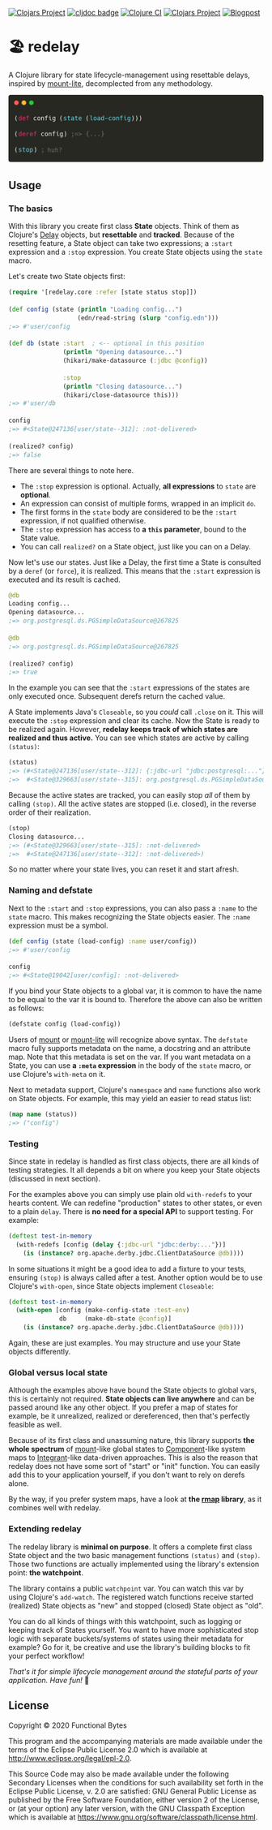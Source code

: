 [![Clojars Project](https://img.shields.io/clojars/v/functionalbytes/redelay.svg)](https://clojars.org/functionalbytes/redelay)
[![cljdoc badge](https://cljdoc.org/badge/functionalbytes/redelay)](https://cljdoc.org/d/functionalbytes/redelay/CURRENT)
[![Clojure CI](https://github.com/aroemers/redelay/workflows/Clojure%20CI/badge.svg?branch=master)](https://github.com/aroemers/redelay/actions?query=workflow%3A%22Clojure+CI%22)
[![Clojars Project](https://img.shields.io/clojars/dt/functionalbytes/redelay?color=blue)](https://clojars.org/functionalbytes/redelay)
[![Blogpost](https://img.shields.io/badge/blog-Introducing%20redelay-brightgreen)](https://functionalbytes.nl/clojure/redelay/rmap/2020/06/26/redelay.html)

# 🏖 redelay

A Clojure library for state lifecycle-management using resettable delays, inspired by [mount-lite](https://github.com/aroemers/mount-lite), decomplected from any methodology.

![Banner](banner.png)

## Usage

### The basics

With this library you create first class **State** objects.
Think of them as Clojure's [Delay](https://clojuredocs.org/clojure.core/delay) objects, but **resettable** and **tracked**.
Because of the resetting feature, a State object can take two expressions; a `:start` expression and a `:stop` expression.
You create State objects using the `state` macro.

Let's create two State objects first:

```clj
(require '[redelay.core :refer [state status stop]])

(def config (state (println "Loading config...")
                   (edn/read-string (slurp "config.edn")))
;=> #'user/config

(def db (state :start  ; <-- optional in this position
               (println "Opening datasource...")
               (hikari/make-datasource (:jdbc @config))

               :stop
               (println "Closing datasource...")
               (hikari/close-datasource this)))
;=> #'user/db

config
;=> #<State@247136[user/state--312]: :not-delivered>

(realized? config)
;=> false
```

There are several things to note here.

- The `:stop` expression is optional. Actually, **all expressions** to `state` are **optional**.
- An expression can consist of multiple forms, wrapped in an implicit `do`.
- The first forms in the `state` body are considered to be the `:start` expression, if not qualified otherwise.
- The `:stop` expression has access to **a `this` parameter**, bound to the State value.
- You can call `realized?` on a State object, just like you can on a Delay.

Now let's use our states.
Just like a Delay, the first time a State is consulted by a `deref` (or `force`), it is realized.
This means that the `:start` expression is executed and its result is cached.

```clj
@db
Loading config...
Opening datasource...
;=> org.postgresql.ds.PGSimpleDataSource@267825

@db
;=> org.postgresql.ds.PGSimpleDataSource@267825

(realized? config)
;=> true
```

In the example you can see that the `:start` expressions of the states are only executed once.
Subsequent derefs return the cached value.

A State implements Java's `Closeable`, so you _could_ call `.close` on it.
This will execute the `:stop` expression and clear its cache.
Now the State is ready to be realized again.
However, **redelay keeps track of which states are realized and thus active.**
You can see which states are active by calling `(status)`:

```clj
(status)
;=> (#<State@247136[user/state--312]: {:jdbc-url "jdbc:postgresql:..."}>
;=>  #<State@329663[user/state--315]: org.postgresql.ds.PGSimpleDataSource@267825>)
```

Because the active states are tracked, you can easily stop _all_ of them by calling `(stop)`.
All the active states are stopped (i.e. closed), in the reverse order of their realization.

```clj
(stop)
Closing datasource...
;=> (#<State@329663[user/state--315]: :not-delivered>
;=>  #<State@247136[user/state--312]: :not-delivered>)
```

So no matter where your state lives, you can reset it and start afresh.

### Naming and defstate

Next to the `:start` and `:stop` expressions, you can also pass a `:name` to the `state` macro.
This makes recognizing the State objects easier.
The `:name` expression must be a symbol.

```clj
(def config (state (load-config) :name user/config))
;=> #'user/config

config
;=> #<State@19042[user/config]: :not-delivered>
```

If you bind your State objects to a global var, it is common to have the name to be equal to the var it is bound to.
Therefore the above can also be written as follows:

```clj
(defstate config (load-config))
```

Users of [mount](https://github.com/tolitius/mount) or [mount-lite](https://github.com/aroemers/mount-lite) will recognize above syntax.
The `defstate` macro fully supports metadata on the name, a docstring and an attribute map.
Note that this metadata is set on the var.
If you want metadata on a State, you can use **a `:meta` expression** in the body of the `state` macro, or use Clojure's `with-meta` on it.

Next to metadata support, Clojure's `namespace` and `name` functions also work on State objects.
For example, this may yield an easier to read status list:

```clj
(map name (status))
;=> ("config")
```

### Testing

Since state in redelay is handled as first class objects, there are all kinds of testing strategies.
It all depends a bit on where you keep your State objects (discussed in next section).

For the examples above you can simply use plain old `with-redefs` to your hearts content.
We can redefine "production" states to other states, or even to a plain `delay`.
There is **no need for a special API** to support testing.
For example:

```clj
(deftest test-in-memory
  (with-redefs [config (delay {:jdbc-url "jdbc:derby:..."})]
    (is (instance? org.apache.derby.jdbc.ClientDataSource @db))))
```

In some situations it might be a good idea to add a fixture to your tests, ensuring `(stop)` is always called after a test.
Another option would be to use Clojure's `with-open`, since State objects implement `Closeable`:

```clj
(deftest test-in-memory
  (with-open [config (make-config-state :test-env)
              db     (make-db-state @config)]
    (is (instance? org.apache.derby.jdbc.ClientDataSource @db))))
```

Again, these are just examples.
You may structure and use your State objects differently.

### Global versus local state

Although the examples above have bound the State objects to global vars, this is certainly not required.
**State objects can live anywhere** and can be passed around like any other object.
If you prefer a map of states for example, be it unrealized, realized or dereferenced, then that's perfectly feasible as well.

Because of its first class and unassuming nature, this library supports **the whole spectrum** of [mount](https://github.com/aroemers/mount-lite)-like global states to [Component](https://github.com/stuartsierra/component)-like system maps to [Integrant](https://github.com/weavejester/integrant)-like data-driven approaches.
This is also the reason that redelay does not have some sort of "start" or "init" function.
You can easily add this to your application yourself, if you don't want to rely on derefs alone.

By the way, if you prefer system maps, have a look at **the [rmap](https://github.com/aroemers/rmap) library**, as it combines well with redelay.

### Extending redelay

The redelay library is **minimal on purpose**.
It offers a complete first class State object and the two basic management functions `(status)` and `(stop)`.
Those two functions are actually implemented using the library's extension point: **the watchpoint**.

The library contains a public `watchpoint` var.
You can watch this var by using Clojure's `add-watch`.
The registered watch functions receive started (realized) State objects as "new" and stopped (closed) State object as "old".

You can do all kinds of things with this watchpoint, such as logging or keeping track of States yourself.
You want to have more sophisticated stop logic with separate buckets/systems of states using their metadata for example?
Go for it, be creative and use the library's building blocks to fit your perfect workflow!

_That's it for simple lifecycle management around the stateful parts of your application. Have fun!_ 🚀

## License

Copyright © 2020 Functional Bytes

This program and the accompanying materials are made available under the
terms of the Eclipse Public License 2.0 which is available at
http://www.eclipse.org/legal/epl-2.0.

This Source Code may also be made available under the following Secondary
Licenses when the conditions for such availability set forth in the Eclipse
Public License, v. 2.0 are satisfied: GNU General Public License as published by
the Free Software Foundation, either version 2 of the License, or (at your
option) any later version, with the GNU Classpath Exception which is available
at https://www.gnu.org/software/classpath/license.html.
